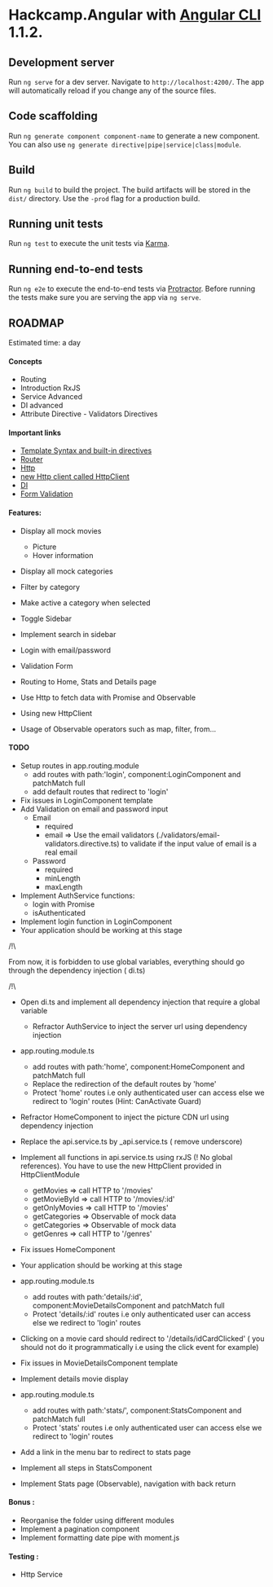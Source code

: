# Hackcamp.Angular  with [Angular CLI](https://github.com/angular/angular-cli)  1.1.2.

## Development server

Run `ng serve` for a dev server. Navigate to `http://localhost:4200/`. The app will automatically reload if you change any of the source files.

## Code scaffolding

Run `ng generate component component-name` to generate a new component. You can also use `ng generate directive|pipe|service|class|module`.

## Build

Run `ng build` to build the project. The build artifacts will be stored in the `dist/` directory. Use the `-prod` flag for a production build.

## Running unit tests

Run `ng test` to execute the unit tests via [Karma](https://karma-runner.github.io).

## Running end-to-end tests

Run `ng e2e` to execute the end-to-end tests via [Protractor](http://www.protractortest.org/).
Before running the tests make sure you are serving the app via `ng serve`.


## ROADMAP

Estimated time: a day

#### Concepts
  - Routing
  - Introduction RxJS
  - Service Advanced
  - DI advanced
  - Attribute Directive - Validators Directives
     
#### Important links
  - [Template Syntax and built-in directives](https://angular.io/guide/template-syntax)
  - [Router](https://angular.io/guide/router)
  - [Http](https://angular.io/tutorial/toh-pt6)
  - [new Http client called HttpClient](https://angular.io/guide/http)
  - [DI](https://angular.io/guide/dependency-injection-in-action#define-dependencies-with-providers)
  - [Form Validation](https://angular.io/guide/form-validation#form-validation)
  
#### Features:
  
   - Display all mock movies
     - Picture
     - Hover information
   - Display all mock categories
   - Filter by category
   - Make active a category when selected
   - Toggle Sidebar
   - Implement search in sidebar  
   
   - Login with email/password
   - Validation Form
   - Routing to Home, Stats and Details page
   - Use Http to fetch data with Promise and Observable
   - Using new HttpClient
   - Usage of Observable operators such as map, filter, from...
   

#### TODO

  - Setup routes in app.routing.module
    - add routes with  path:'login', component:LoginComponent and
      patchMatch full
    - add default routes that redirect to 'login'
  - Fix issues in LoginComponent template
  - Add Validation on email and password input
      - Email
        - required
        - email => Use the email validators (./validators/email-validators.directive.ts)
          to validate if the input value of email is a real email
      - Password
        - required
        - minLength
        - maxLength
  - Implement AuthService functions:
    - login with Promise
    - isAuthenticated
  - Implement login function in LoginComponent
  - Your application should be working at this stage

/!\ 

  From now, it is forbidden to use global variables, everything should
  go through the dependency injection ( di.ts)
  
/!\  
  
  - Open di.ts and implement all dependency injection that require a global
    variable
    - Refractor AuthService to inject the server url using dependency injection
  - app.routing.module.ts
    - add routes with  path:'home', component:HomeComponent and
      patchMatch full
    - Replace the redirection of the default routes by 'home'
    - Protect 'home' routes i.e only authenticated user can access else 
      we redirect to 'login' routes (Hint: CanActivate Guard)
  - Refractor HomeComponent to inject the picture CDN url using dependency injection
  - Replace the api.service.ts by _api.service.ts ( remove underscore)
  - Implement all functions in api.service.ts using rxJS (! No global references). You have to
    use the new HttpClient provided in HttpClientModule
    - getMovies => call HTTP to '/movies'
    - getMovieById => call HTTP to '/movies/:id'
    - getOnlyMovies => call HTTP to '/movies'
    - getCategories => Observable of mock data
    - getCategories => Observable of mock data
    - getGenres => call HTTP to '/genres'
  - Fix issues HomeComponent
  - Your application should be working at this stage
  
  - app.routing.module.ts
      - add routes with  path:'details/:id', component:MovieDetailsComponent and
        patchMatch full
      - Protect 'details/:id' routes i.e only authenticated user can access else 
      we redirect to 'login' routes 
  - Clicking on a movie card should redirect to '/details/idCardClicked' (
    you should not do it programmatically i.e using the click event for example)
  - Fix issues in MovieDetailsComponent template
  - Implement details movie display
  
  - app.routing.module.ts
      - add routes with  path:'stats/', component:StatsComponent and
          patchMatch full
      - Protect 'stats' routes i.e only authenticated user can access else 
        we redirect to 'login' routes 
  - Add a link in the menu bar to redirect to stats page
  - Implement all steps in StatsComponent
  - Implement Stats page (Observable), navigation with back return 

#### Bonus : 

  - Reorganise the folder  using different modules
  - Implement a pagination component
  - Implement formatting date pipe with moment.js
  
#### Testing : 
  - Http Service
